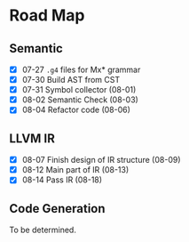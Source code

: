 # Road Map
## Semantic
- [x] 07-27 ```.g4``` files for Mx* grammar
- [x] 07-30 Build AST from CST
- [x] 07-31 Symbol collector (08-01)
- [x] 08-02 Semantic Check (08-03)
- [x] 08-04 Refactor code (08-06)
## LLVM IR
- [x] 08-07 Finish design of IR structure (08-09)
- [x] 08-12 Main part of IR (08-13)
- [x] 08-14 Pass IR (08-18)

## Code Generation
To be determined.